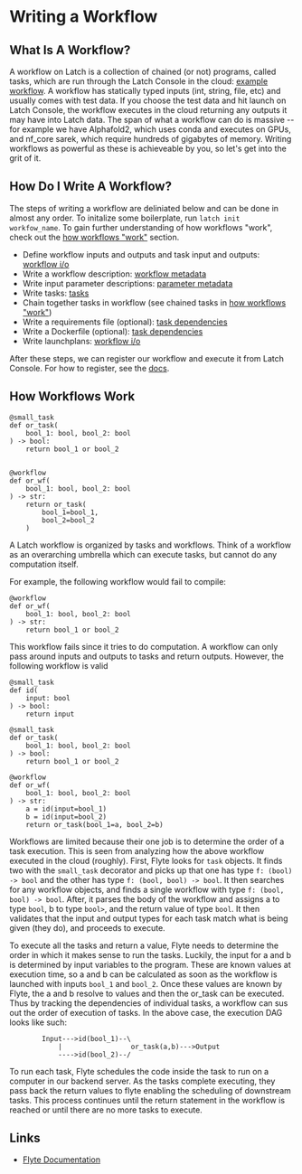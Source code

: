 # Writing a Workflow

## What Is A Workflow?

A workflow on Latch is a collection of chained (or not) programs, called tasks, which are run through the Latch Console in the cloud: [example workflow](https://console.latch.bio/se/crispresso2). A workflow has statically typed inputs (int, string, file, etc) and usually comes with test data. If you choose the test data and hit launch on Latch Console, the workflow executes in the cloud returning any outputs it may have into Latch data. The span of what a workflow can do is massive -- for example we have Alphafold2, which uses conda and executes on GPUs, and nf_core sarek, which require hundreds of gigabytes of memory. Writing workflows as powerful as these is achieveable by you, so let's get into the grit of it.

## How Do I Write A Workflow?

The steps of writing a workflow are deliniated below and can be done in almost any order. To initalize some boilerplate, run `latch init workfow_name`. To gain further understanding of how workflows "work", check out the [how workflows "work"](#how-workflows-work) section.

* Define workflow inputs and outputs and task input and outputs: [workflow i/o](workflow_io)
* Write a workflow description: [workflow metadata](workflow_metadata)
* Write input parameter descriptions: [parameter metadata](parameter_metadata)
* Write tasks: [tasks](tasks)
* Chain together tasks in workflow (see chained tasks in [how workflows "work"](#how-workflows-work))
* Write a requirements file (optional): [task dependencies](task_dependencies)
* Write a Dockerfile (optional): [task dependencies](task_dependencies)
* Write launchplans: [workflow i/o](workflow_io)

After these steps, we can register our workflow and execute it from Latch Console. For how to register, see the [docs](register).

## How Workflows Work

```
@small_task
def or_task(
    bool_1: bool, bool_2: bool
) -> bool:
    return bool_1 or bool_2


@workflow
def or_wf(
    bool_1: bool, bool_2: bool
) -> str:
    return or_task(
        bool_1=bool_1,
        bool_2=bool_2
    )
```

A Latch workflow is organized by tasks and workflows. Think of a workflow as an overarching umbrella which can execute tasks, but cannot do any computation itself. 

For example, the following workflow would fail to compile:

```
@workflow
def or_wf(
    bool_1: bool, bool_2: bool
) -> str:
    return bool_1 or bool_2
```
This workflow fails since it tries to do computation. A workflow can only pass around inputs and outputs to tasks and return outputs. However, the following workflow is valid

```
@small_task
def id(
    input: bool
) -> bool:
    return input

@small_task
def or_task(
    bool_1: bool, bool_2: bool
) -> bool:
    return bool_1 or bool_2

@workflow
def or_wf(
    bool_1: bool, bool_2: bool
) -> str:
    a = id(input=bool_1)
    b = id(input=bool_2)
    return or_task(bool_1=a, bool_2=b)
```

Workflows are limited because their one job is to determine the order of a task execution. This is seen from analyzing how the above workflow executed in the cloud (roughly). First, Flyte looks for `task` objects. It finds two with the `small_task` decorator and picks up that one has type `f: (bool) -> bool` and the other has type `f: (bool, bool) -> bool`. It then searches for any workflow objects, and finds a single workflow with type `f: (bool, bool) -> bool`. After, it parses the body of the workflow and assigns a to type `bool`, b to type `bool>`, and the return value of type `bool`. It then validates that the input and output types for each task match what is being given (they do), and proceeds to execute.

To execute all the tasks and return a value, Flyte needs to determine the order in which it makes sense to run the tasks. Luckily, the input for a and b is determined by input variables to the program. These are known values at execution time, so a and b can be calculated as soon as the workflow is launched with inputs `bool_1` and `bool_2`. Once these values are known by Flyte, the a and b resolve to values and then the or_task can be executed. Thus by tracking the dependencies of individual tasks, a workflow can sus out the order of execution of tasks. In the above case, the execution DAG looks like such:

			Input--->id(bool_1)--\
				|			      or_task(a,b)--->Output
			    ---->id(bool_2)--/
			  
To run each task, Flyte schedules the code inside the task to run on a computer in our backend server. As the tasks complete executing, they pass back the return values to flyte enabling the scheduling of downstream tasks. This process continues until the return statement in the workflow is reached or until there are no more tasks to execute.


## Links

* [Flyte Documentation](https://docs.flyte.org/projects/cookbook/en/latest/index.html)
